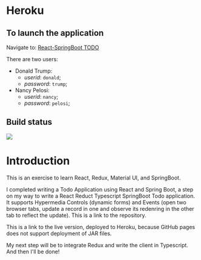 # Heroku
## To launch the application
Navigate to: [React-SpringBoot TODO](https://react-springboot-todo.herokuapp.com//)

There are two users:
* Donald Trump:
  * _userid_: `donald`;
  * _password_: `trump`;
* Nancy Pelosi:
  * _userid_: `nancy`;
  * _password_: `pelosi`;

## Build status
![](https://travis-ci.org/RodrigoMattosoSilveira/react-springboot-todo.svg?branch=master)

# Introduction
This is an exercise to learn React, Redux, Material UI, and SpringBoot.

I completed writing a Todo Application using React and Spring Boot, a step on my way to write a React Reduct Typescript SpringBoot Todo application. It supports Hypermedia Controls (dynamic forms) and Events (open two browser tabs, update a record in one and observe its redenring in the other tab to reflect the update). This is a link to the repository.

This is a link to the live version, deployed to Heroku, because GitHub pages does not support deployment of JAR files.

My next step will be to integrate Redux and write the client in Typescript. And then I'll be done!
